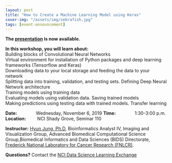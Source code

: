 ```yaml
---
layout: post
title: "How to Create a Machine Learning Model using Keras"
cover-img: "/assets/img/zebrafish.jpg"
tags: [event-announcement]
---
```


**The [presentation](../attachments/Keras_DL_Framework.pdf) is now available.**

**In this workshop, you will learn about:**  
Building blocks of Convolutional Neural Networks  
Virtual environment for installation of Python packages and deep learning frameworks (Tensorflow and Keras)  
Downloading data to your local storage and feeding the data to your network  
Splitting data into training, validation, and testing sets. 
Defining Deep Neural Network architecture  
Training models using training data  
Evaluating models using validation data. 
Saving trained models  
Making predictions using testing data with trained models. 
Transfer learning  

**Date:** &nbsp;&nbsp;&nbsp;&nbsp;&nbsp;&nbsp;&nbsp;&nbsp;&nbsp;&nbsp;&nbsp;&nbsp;&nbsp;&nbsp;Wednesday, November 6, 2019 
**Time:** &nbsp;&nbsp;&nbsp;&nbsp;&nbsp;&nbsp;&nbsp;&nbsp;&nbsp;&nbsp;&nbsp;&nbsp;&nbsp;&nbsp;1:30-3:00 p.m. 
**Location:**&nbsp;&nbsp;&nbsp;&nbsp;&nbsp;&nbsp;&nbsp;&nbsp;&nbsp;NCI Shady Grove, Seminar 110

**Instructor:** [Hyun Jung, Ph.D](https://www.linkedin.com/in/davidhj/), Bioinformatics Analyst IV, Imaging and Visualization Group, Advanced Biomedical Computational Science Group,Biomedical Informatics and Data Sciences (BIDS) Directorate, [Frederick National Laboratory for Cancer Research (FNLCR)](https://frederick.cancer.gov/).

**Questions?** Contact the [NCI Data Science Learning Exchange](mailto:NCIDataScienceLearningExchange@mail.nih.gov)



